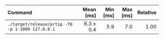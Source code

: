 | Command | Mean [ms] | Min [ms] | Max [ms] | Relative |
|:---|---:|---:|---:|---:|
| `./target/release/prtip -T0 -p 1-1000 127.0.0.1` | 6.3 ± 0.4 | 5.9 | 7.0 | 1.00 |
